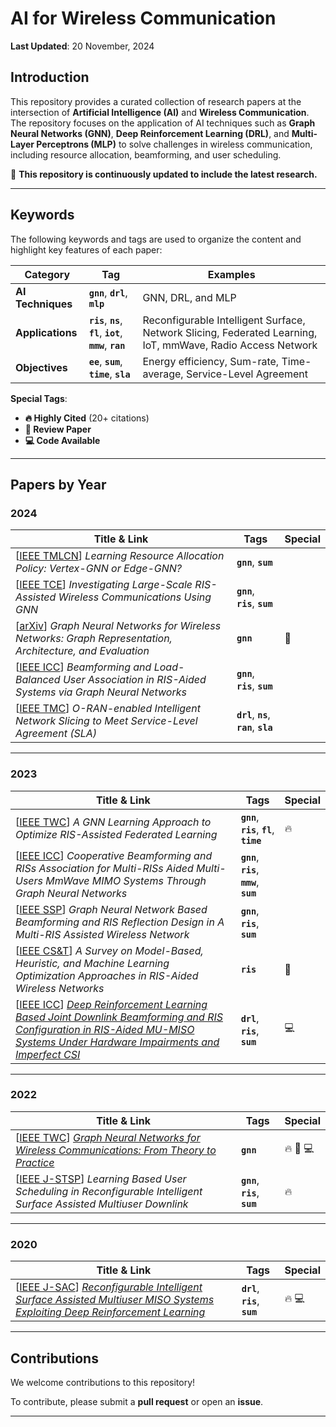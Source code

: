 # **AI for Wireless Communication**

**Last Updated**: 20 November, 2024

## **Introduction**

This repository provides a curated collection of research papers at the intersection of **Artificial Intelligence (AI)** and **Wireless Communication**. The repository focuses on the application of AI techniques such as **Graph Neural Networks (GNN)**, **Deep Reinforcement Learning (DRL)**, and **Multi-Layer Perceptrons (MLP)** to solve challenges in wireless communication, including resource allocation, beamforming, and user scheduling.

🔄 **This repository is continuously updated to include the latest research.**

---

## **Keywords**

The following keywords and tags are used to organize the content and highlight key features of each paper:

| **Category**      | **Tag**                     | **Examples**                           |
|--------------------|-----------------------------|-----------------------------------------|
| **AI Techniques**     | **`gnn`**, **`drl`**, **`mlp`**        | GNN, DRL, and MLP      |
| **Applications**   | **`ris`**, **`ns`**, **`fl`**, **`iot`**, **`mmw`**, **`ran`**  | Reconfigurable Intelligent Surface, Network Slicing, Federated Learning, IoT, mmWave, Radio Access Network |
| **Objectives**     | **`ee`**, **`sum`**, **`time`**, **`sla`** | Energy efficiency, Sum-rate, Time-average, Service-Level Agreement|

**Special Tags**:  
- **🔥 Highly Cited** (20+ citations)  
- **📖 Review Paper**  
- **💻 Code Available**

---

## **Papers by Year**

### **2024**

| Title & Link                                                                                                   | Tags                                | Special       |
|---------------------------------------------------------------------------------------------------------------|-------------------------------------|---------------|
| [[IEEE TMLCN](https://ieeexplore.ieee.org/abstract/document/10401242)] *Learning Resource Allocation Policy: Vertex-GNN or Edge-GNN?* | **`gnn`**, **`sum`**                        |               |
| [[IEEE TCE](https://ieeexplore.ieee.org/abstract/document/10384798)] *Investigating Large-Scale RIS-Assisted Wireless Communications Using GNN* | **`gnn`**, **`ris`**, **`sum`**           |               |
| [[arXiv](https://arxiv.org/abs/2404.11858)] *Graph Neural Networks for Wireless Networks: Graph Representation, Architecture, and Evaluation* | **`gnn`**              | 📖            |
| [[IEEE ICC](https://ieeexplore.ieee.org/abstract/document/10622705)] *Beamforming and Load-Balanced User Association in RIS-Aided Systems via Graph Neural Networks* | **`gnn`**, **`ris`**, **`sum`**         |               |
| [[IEEE TMC](https://ieeexplore.ieee.org/abstract/document/10721269)] *O-RAN-enabled Intelligent Network Slicing to Meet Service-Level Agreement (SLA)* | **`drl`**, **`ns`**, **`ran`**, **`sla`**          |               |

---

### **2023**

| Title & Link                                                                                                   | Tags                                | Special       |
|---------------------------------------------------------------------------------------------------------------|-------------------------------------|---------------|
| [[IEEE TWC](https://ieeexplore.ieee.org/abstract/document/10032291)] *A GNN Learning Approach to Optimize RIS-Assisted Federated Learning* | **`gnn`**, **`ris`**, **`fl`**, **`time`**          | 🔥            |
| [[IEEE ICC](https://ieeexplore.ieee.org/abstract/document/10278986)] *Cooperative Beamforming and RISs Association for Multi-RISs Aided Multi-Users MmWave MIMO Systems Through Graph Neural Networks* | **`gnn`**, **`ris`**, **`mmw`**, **`sum`**          |               |
| [[IEEE SSP](https://ieeexplore.ieee.org/abstract/document/10207958)] *Graph Neural Network Based Beamforming and RIS Reflection Design in A Multi-RIS Assisted Wireless Network* | **`gnn`**, **`ris`**, **`sum`**                 |   |
| [[IEEE CS&T](https://ieeexplore.ieee.org/abstract/document/10361836)] *A Survey on Model-Based, Heuristic, and Machine Learning Optimization Approaches in RIS-Aided Wireless Networks*| **`ris`**                   | 📖 |
| [[IEEE ICC](https://ieeexplore.ieee.org/abstract/document/10283517)] *[Deep Reinforcement Learning Based Joint Downlink Beamforming and RIS Configuration in RIS-Aided MU-MISO Systems Under Hardware Impairments and Imperfect CSI](https://github.com/baturaysaglam/RIS-MISO-PDA-Deep-Reinforcement-Learning)*| **`drl`**, **`ris`**, **`sum`**                   | 💻  |

---

### **2022**

| Title & Link                                                                                                   | Tags                                | Special       |
|---------------------------------------------------------------------------------------------------------------|-------------------------------------|---------------|
| [[IEEE TWC](https://ieeexplore.ieee.org/abstract/document/9944643)] *[Graph Neural Networks for Wireless Communications: From Theory to Practice](https://github.com/yshenaw/GNN4Com)*| **`gnn`**                   | 🔥 📖 💻  |
| [[IEEE J-STSP](https://ieeexplore.ieee.org/abstract/document/9783100)] *Learning Based User Scheduling in Reconfigurable Intelligent Surface Assisted Multiuser Downlink* | **`gnn`**, **`ris`**, **`sum`**           | 🔥            |

---

### **2020**

| Title & Link                                                                                                   | Tags                                | Special       |
|---------------------------------------------------------------------------------------------------------------|-------------------------------------|---------------|
| [[IEEE J-SAC](https://ieeexplore.ieee.org/abstract/document/9110869)] *[Reconfigurable Intelligent Surface Assisted Multiuser MISO Systems Exploiting Deep Reinforcement Learning](https://github.com/baturaysaglam/RIS-MISO-Deep-Reinforcement-Learning)*| **`drl`**, **`ris`**, **`sum`**                   | 🔥 💻  |

---

## **Contributions**

We welcome contributions to this repository!  

To contribute, please submit a **pull request** or open an **issue**.

---
